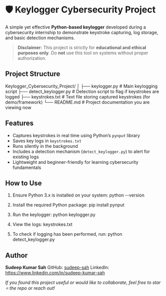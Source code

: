 
# 🛡️ Keylogger Cybersecurity Project 

A simple yet effective **Python-based keylogger** developed during a cybersecurity internship to demonstrate keystroke capturing, log storage, and basic detection mechanisms.

>  **Disclaimer:** This project is strictly for **educational and ethical purposes only**. Do **not** use this tool on systems without proper authorization.


##  Project Structure

Keylogger\_Cybersecurity\_Project/
│
├── keylogger.py            # Main keylogging script
├── detect\_keylogger.py     # Detection script to flag if keystrokes are logged
├── keystrokes.txt          # Text file storing captured keystrokes (for demo/framework)
└── README.md               # Project documentation you are viewing now


##  Features

-  Captures keystrokes in real time using Python’s `pynput` library  
-  Saves key logs in `keystrokes.txt`  
-  Runs silently in the background  
-  Includes a detection mechanism (`detect_keylogger.py`) to alert for existing logs  
-  Lightweight and beginner-friendly for learning cybersecurity fundamentals


##  How to Use

1. Ensure Python 3.x is installed on your system:
   python --version

2. Install the required Python package:
   pip install pynput

3. Run the keylogger:
   python keylogger.py

4. View the logs:
   keystrokes.txt

5. To check if logging has been performed, run:
   python detect_keylogger.py

## Author

**Sudeep Kumar Sah**
GitHub: [sudeep-sah](https://github.com/sudeep-sah)
LinkedIn: https://www.linkedin.com/in/sudeep-kumar-sah


*If you found this project useful or would like to collaborate, feel free to star ⭐ the repo or reach out!*
